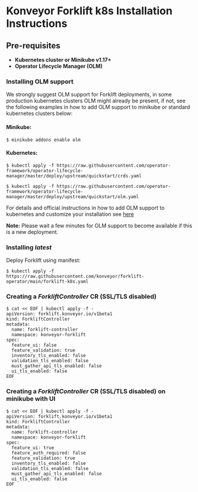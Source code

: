 # Konveyor Forklift k8s Installation Instructions

## Pre-requisites

- **Kubernetes cluster or Minikube v1.17+**
- **Operator Lifecycle Manager (OLM)**

### Installing OLM support

We strongly suggest OLM support for Forklift deployments, in some production kubernetes clusters OLM might already be present, if not, see the following examples in how to add OLM support to minikube or standard kubernetes clusters below:

#### Minikube:
`$ minikube addons enable olm`

#### Kubernetes:
`$ kubectl apply -f https://raw.githubusercontent.com/operator-framework/operator-lifecycle-manager/master/deploy/upstream/quickstart/crds.yaml`

`$ kubectl apply -f https://raw.githubusercontent.com/operator-framework/operator-lifecycle-manager/master/deploy/upstream/quickstart/olm.yaml`

For details and official instructions in how to add OLM support to kubernetes and customize your installation see [here](https://github.com/operator-framework/operator-lifecycle-manager/blob/master/doc/install/install.md)

**Note:** Please wait a few minutes for OLM support to become available if this is a new deployment.

### Installing _latest_

Deploy Forklift using manifest:

`$ kubectl apply -f https://raw.githubusercontent.com/konveyor/forklift-operator/main/forklift-k8s.yaml`

### Creating a _ForkliftController_ CR (SSL/TLS disabled)
```
$ cat << EOF | kubectl apply -f -
apiVersion: forklift.konveyor.io/v1beta1
kind: ForkliftController
metadata:
  name: forklift-controller
  namespace: konveyor-forklift
spec:
  feature_ui: false
  feature_validation: true
  inventory_tls_enabled: false
  validation_tls_enabled: false
  must_gather_api_tls_enabled: false
  ui_tls_enabled: false
EOF
```

### Creating a _ForkliftController_ CR (SSL/TLS disabled) on minikube with UI
```
$ cat << EOF | kubectl apply -f -
apiVersion: forklift.konveyor.io/v1beta1
kind: ForkliftController
metadata:
  name: forklift-controller
  namespace: konveyor-forklift
spec:
  feature_ui: true
  feature_auth_required: false
  feature_validation: true
  inventory_tls_enabled: false
  validation_tls_enabled: false
  must_gather_api_tls_enabled: false
  ui_tls_enabled: false
EOF
```
